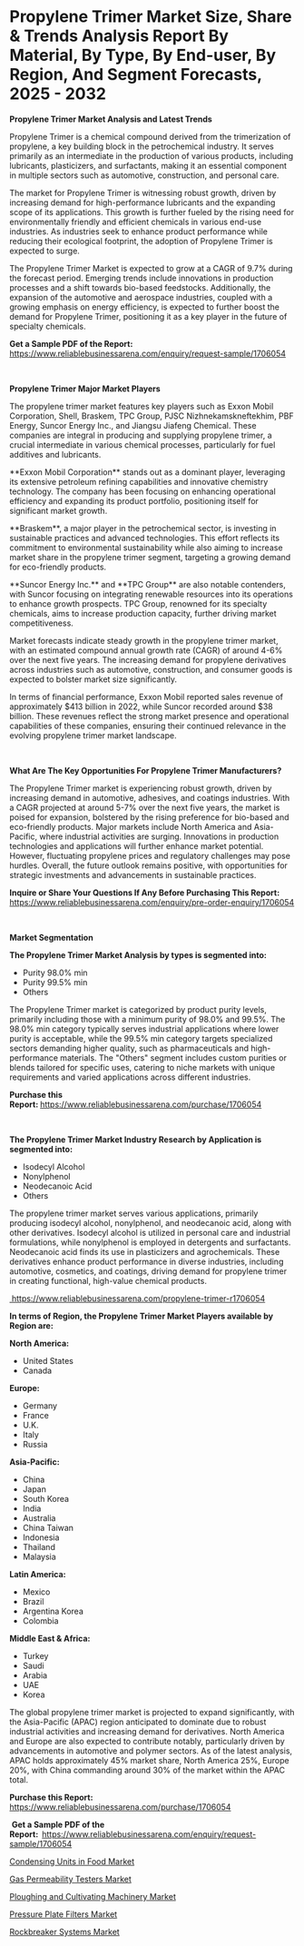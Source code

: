 <p><h1>Propylene Trimer Market Size, Share & Trends Analysis Report By Material, By Type, By End-user, By Region, And Segment Forecasts, 2025 - 2032</h1></p><p><strong>Propylene Trimer Market Analysis and Latest Trends</strong></p>
<p><p>Propylene Trimer is a chemical compound derived from the trimerization of propylene, a key building block in the petrochemical industry. It serves primarily as an intermediate in the production of various products, including lubricants, plasticizers, and surfactants, making it an essential component in multiple sectors such as automotive, construction, and personal care.</p><p>The market for Propylene Trimer is witnessing robust growth, driven by increasing demand for high-performance lubricants and the expanding scope of its applications. This growth is further fueled by the rising need for environmentally friendly and efficient chemicals in various end-use industries. As industries seek to enhance product performance while reducing their ecological footprint, the adoption of Propylene Trimer is expected to surge.</p><p>The Propylene Trimer Market is expected to grow at a CAGR of 9.7% during the forecast period. Emerging trends include innovations in production processes and a shift towards bio-based feedstocks. Additionally, the expansion of the automotive and aerospace industries, coupled with a growing emphasis on energy efficiency, is expected to further boost the demand for Propylene Trimer, positioning it as a key player in the future of specialty chemicals.</p></p>
<p><strong>Get a Sample PDF of the Report:&nbsp;</strong> <a href="https://www.reliablebusinessarena.com/enquiry/request-sample/1706054?utm_campaign=2933&utm_medium=2&utm_source=Github&utm_content=ia&utm_term=01042025&utm_id=propylene-trimer">https://www.reliablebusinessarena.com/enquiry/request-sample/1706054</a></p>
<p>&nbsp;</p>
<p><strong>Propylene Trimer Major Market Players</strong></p>
<p><p>The propylene trimer market features key players such as Exxon Mobil Corporation, Shell, Braskem, TPC Group, PJSC Nizhnekamskneftekhim, PBF Energy, Suncor Energy Inc., and Jiangsu Jiafeng Chemical. These companies are integral in producing and supplying propylene trimer, a crucial intermediate in various chemical processes, particularly for fuel additives and lubricants.</p><p>**Exxon Mobil Corporation** stands out as a dominant player, leveraging its extensive petroleum refining capabilities and innovative chemistry technology. The company has been focusing on enhancing operational efficiency and expanding its product portfolio, positioning itself for significant market growth.</p><p>**Braskem**, a major player in the petrochemical sector, is investing in sustainable practices and advanced technologies. This effort reflects its commitment to environmental sustainability while also aiming to increase market share in the propylene trimer segment, targeting a growing demand for eco-friendly products.</p><p>**Suncor Energy Inc.** and **TPC Group** are also notable contenders, with Suncor focusing on integrating renewable resources into its operations to enhance growth prospects. TPC Group, renowned for its specialty chemicals, aims to increase production capacity, further driving market competitiveness.</p><p>Market forecasts indicate steady growth in the propylene trimer market, with an estimated compound annual growth rate (CAGR) of around 4-6% over the next five years. The increasing demand for propylene derivatives across industries such as automotive, construction, and consumer goods is expected to bolster market size significantly.</p><p>In terms of financial performance, Exxon Mobil reported sales revenue of approximately $413 billion in 2022, while Suncor recorded around $38 billion. These revenues reflect the strong market presence and operational capabilities of these companies, ensuring their continued relevance in the evolving propylene trimer market landscape.</p></p>
<p>&nbsp;</p>
<p><strong>What Are The Key Opportunities For Propylene Trimer Manufacturers?</strong></p>
<p><p>The Propylene Trimer market is experiencing robust growth, driven by increasing demand in automotive, adhesives, and coatings industries. With a CAGR projected at around 5-7% over the next five years, the market is poised for expansion, bolstered by the rising preference for bio-based and eco-friendly products. Major markets include North America and Asia-Pacific, where industrial activities are surging. Innovations in production technologies and applications will further enhance market potential. However, fluctuating propylene prices and regulatory challenges may pose hurdles. Overall, the future outlook remains positive, with opportunities for strategic investments and advancements in sustainable practices.</p></p>
<p><strong>Inquire or Share Your Questions If Any Before Purchasing This Report:</strong> <a href="https://www.reliablebusinessarena.com/enquiry/pre-order-enquiry/1706054?utm_campaign=2933&utm_medium=2&utm_source=Github&utm_content=ia&utm_term=01042025&utm_id=propylene-trimer">https://www.reliablebusinessarena.com/enquiry/pre-order-enquiry/1706054</a></p>
<p>&nbsp;</p>
<p><strong>Market Segmentation</strong></p>
<p><strong>The Propylene Trimer Market Analysis by types is segmented into:</strong></p>
<p><ul><li>Purity 98.0% min</li><li>Purity 99.5% min</li><li>Others</li></ul></p>
<p><p>The Propylene Trimer market is categorized by product purity levels, primarily including those with a minimum purity of 98.0% and 99.5%. The 98.0% min category typically serves industrial applications where lower purity is acceptable, while the 99.5% min category targets specialized sectors demanding higher quality, such as pharmaceuticals and high-performance materials. The "Others" segment includes custom purities or blends tailored for specific uses, catering to niche markets with unique requirements and varied applications across different industries.</p></p>
<p><strong>Purchase this Report:&nbsp;</strong><a href="https://www.reliablebusinessarena.com/purchase/1706054?utm_campaign=2933&utm_medium=2&utm_source=Github&utm_content=ia&utm_term=01042025&utm_id=propylene-trimer">https://www.reliablebusinessarena.com/purchase/1706054</a></p>
<p>&nbsp;</p>
<p><strong>The Propylene Trimer Market Industry Research by Application is segmented into:</strong></p>
<p><ul><li>Isodecyl Alcohol</li><li>Nonylphenol</li><li>Neodecanoic Acid</li><li>Others</li></ul></p>
<p><p>The propylene trimer market serves various applications, primarily producing isodecyl alcohol, nonylphenol, and neodecanoic acid, along with other derivatives. Isodecyl alcohol is utilized in personal care and industrial formulations, while nonylphenol is employed in detergents and surfactants. Neodecanoic acid finds its use in plasticizers and agrochemicals. These derivatives enhance product performance in diverse industries, including automotive, cosmetics, and coatings, driving demand for propylene trimer in creating functional, high-value chemical products.</p></p>
<p><a href="https://www.reliablebusinessarena.com/propylene-trimer-r1706054?utm_campaign=2933&utm_medium=2&utm_source=Github&utm_content=ia&utm_term=01042025&utm_id=propylene-trimer">&nbsp;https://www.reliablebusinessarena.com/propylene-trimer-r1706054</a></p>
<p><strong>In terms of Region, the Propylene Trimer Market Players available by Region are:</strong></p>
<p>
    <p> <strong> North America: </strong>
        <ul>
            <li>United States</li>
            <li>Canada</li>
        </ul>
        </p> 
    <p> <strong> Europe: </strong>
        <ul>
            <li>Germany</li>
            <li>France</li>
            <li>U.K.</li>
            <li>Italy</li>
            <li>Russia</li>
        </ul>
        </p> 
    <p> <strong> Asia-Pacific: </strong>
        <ul>
            <li>China</li>
            <li>Japan</li>
            <li>South Korea</li>
            <li>India</li>
            <li>Australia</li>
            <li>China Taiwan</li>
            <li>Indonesia</li>
            <li>Thailand</li>
            <li>Malaysia</li>
        </ul>
        </p> 
    <p> <strong> Latin America: </strong>
        <ul>
            <li>Mexico</li>
            <li>Brazil</li>
            <li>Argentina Korea</li>
            <li>Colombia</li>
        </ul>
        </p> 
    <p> <strong> Middle East & Africa: </strong>
        <ul>
            <li>Turkey</li>
            <li>Saudi</li>
            <li>Arabia</li>
            <li>UAE</li>
            <li>Korea</li>
        </ul>
    </p>
    </p>
<p><p>The global propylene trimer market is projected to expand significantly, with the Asia-Pacific (APAC) region anticipated to dominate due to robust industrial activities and increasing demand for derivatives. North America and Europe are also expected to contribute notably, particularly driven by advancements in automotive and polymer sectors. As of the latest analysis, APAC holds approximately 45% market share, North America 25%, Europe 20%, with China commanding around 30% of the market within the APAC total.</p></p>
<p><strong>Purchase this Report: </strong><a href="https://www.reliablebusinessarena.com/purchase/1706054?utm_campaign=2933&utm_medium=2&utm_source=Github&utm_content=ia&utm_term=01042025&utm_id=propylene-trimer">https://www.reliablebusinessarena.com/purchase/1706054</a></p>
<p>&nbsp;<strong>Get a Sample PDF of the Report:&nbsp;&nbsp;</strong><a href="https://www.reliablebusinessarena.com/enquiry/request-sample/1706054?utm_campaign=2933&utm_medium=2&utm_source=Github&utm_content=ia&utm_term=01042025&utm_id=propylene-trimer">https://www.reliablebusinessarena.com/enquiry/request-sample/1706054</a></p>
<p><strong></strong></p>
<p><p><a href="https://www.linkedin.com/pulse/thorough-analysis-condensing-units-food-market-size-projected-9mbie?utm_campaign=2933&utm_medium=2&utm_source=Github&utm_content=ia&utm_term=01042025&utm_id=propylene-trimer">Condensing Units in Food Market</a></p><p><a href="https://www.linkedin.com/pulse/latest-trend-analysis-gas-permeability-testers-market-suggests-bjmze?utm_campaign=2933&utm_medium=2&utm_source=Github&utm_content=ia&utm_term=01042025&utm_id=propylene-trimer">Gas Permeability Testers Market</a></p><p><a href="https://www.linkedin.com/pulse/ploughing-cultivating-machinery-market-trends-report-industry-nj6ne?utm_campaign=2933&utm_medium=2&utm_source=Github&utm_content=ia&utm_term=01042025&utm_id=propylene-trimer">Ploughing and Cultivating Machinery Market</a></p><p><a href="https://www.linkedin.com/pulse/pressure-plate-filters-market-size-forecast-2025-2032-xphxe?utm_campaign=2933&utm_medium=2&utm_source=Github&utm_content=ia&utm_term=01042025&utm_id=propylene-trimer">Pressure Plate Filters Market</a></p><p><a href="https://www.linkedin.com/pulse/significant-growth-anticipated-rockbreaker-systems-market-projected-sclfe?utm_campaign=2933&utm_medium=2&utm_source=Github&utm_content=ia&utm_term=01042025&utm_id=propylene-trimer">Rockbreaker Systems Market</a></p></p>